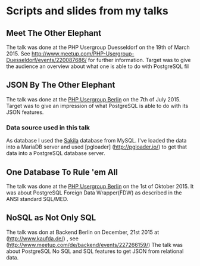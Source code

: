 # Scripts and slides from my talks

## Meet The Other Elephant

The talk was done at the PHP Usergroup Duesseldorf on the 19th of March 2015.
See http://www.meetup.com/PHP-Usergroup-Duesseldorf/events/220087686/ for further information.
Target was to give the audience an overview about what one is able to do with PostgreSQL
fil

## JSON By The Other Elephant
The talk was done at the [PHP Usergroup Berlin](http://www.bephpug.de/2015/07/07/july.html) on the 7th of July 2015.
Target was to give an impression of what PostgreSQL is able to do with its JSON features.

### Data source used in this talk
As database I used the [Sakila](http://dev.mysql.com/doc/index-other.html) database from MySQL.
I've loaded the data into a MariaDB server and used [pgloader] (http://pgloader.io/) to get that data into a PostgreSQL database server.

## One Database To Rule 'em All
The talk was done at the [PHP Usergroup Berlin](http://www.bephpug.de/2015/09/01/september.html) on the 1st of Oktober 2015.
It was about PostgreSQL Foreign Data Wrapper(FDW) as described in the  ANSI standard SQL/MED.

## NoSQL as Not Only SQL
The talk was don at Backend Berlin on December, 21st 2015 at (http://www.kaufda.de/) , see (http://www.meetup.com/de/backend/events/227266159/)
The talk was about PostgreSQL No SQL and SQL features to get JSON from relational data.
